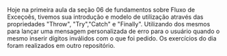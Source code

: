 Hoje na primeira aula da seção 06 de fundamentos sobre Fluxo de Exceçoẽs, tivemos sua introdução e modelo de utilização através das propriedades "Throw", "Try","Catch" e "Finally". Utilizando dos mesmos para lançar uma mensagem personalizada de erro para o usuário quando o mesmo inserir dígitos inválidos com o que foi pedido.
Os exercícios do dia foram realizados em outro repositório.